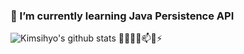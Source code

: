 
### 🌱 I’m currently learning Java Persistence API

![Kimsihyo's github stats](https://github-readme-stats.vercel.app/api?username=kimsihyo&count_private=true&show_icons=true&&theme=dracula)
🔭👯🤔💬📫😄⚡

